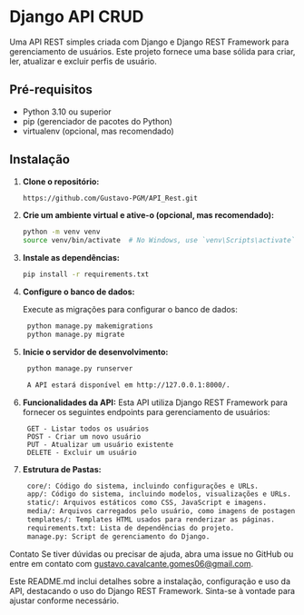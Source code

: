 # Django API CRUD

Uma API REST simples criada com Django e Django REST Framework para gerenciamento de usuários. Este projeto fornece uma base sólida para criar, ler, atualizar e excluir perfis de usuário.

## Pré-requisitos

- Python 3.10 ou superior
- pip (gerenciador de pacotes do Python)
- virtualenv (opcional, mas recomendado)

## Instalação

1. **Clone o repositório:**

   ```bash
   https://github.com/Gustavo-PGM/API_Rest.git

2. **Crie um ambiente virtual e ative-o (opcional, mas recomendado):**

   ```bash
   python -m venv venv
   source venv/bin/activate  # No Windows, use `venv\Scripts\activate`

3. **Instale as dependências:**

   ```bash
   pip install -r requirements.txt

4. **Configure o banco de dados:**

   Execute as migrações para configurar o banco de dados:

    ```bash
     python manage.py makemigrations
     python manage.py migrate


5. **Inicie o servidor de desenvolvimento:**

   ```bash
    python manage.py runserver

    A API estará disponível em http://127.0.0.1:8000/.

8. **Funcionalidades da API:**
  Esta API utiliza Django REST Framework para fornecer os seguintes endpoints para gerenciamento de usuários:

        GET - Listar todos os usuários
        POST - Criar um novo usuário
        PUT - Atualizar um usuário existente
        DELETE - Excluir um usuário

7. **Estrutura de Pastas:**
   ```bash
    core/: Código do sistema, incluindo configurações e URLs.
    app/: Código do sistema, incluindo modelos, visualizações e URLs.
    static/: Arquivos estáticos como CSS, JavaScript e imagens.
    media/: Arquivos carregados pelo usuário, como imagens de postagens.
    templates/: Templates HTML usados para renderizar as páginas.
    requirements.txt: Lista de dependências do projeto.
    manage.py: Script de gerenciamento do Django.


Contato
Se tiver dúvidas ou precisar de ajuda, abra uma issue no GitHub ou entre em contato com gustavo.cavalcante.gomes06@gmail.com.

Este README.md inclui detalhes sobre a instalação, configuração e uso da API, destacando o uso do Django REST Framework. Sinta-se à vontade para ajustar conforme necessário.
